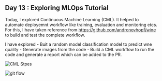 ## Day 13 : Exploring MLOps Tutorial 

Today, I explored Continuous Machine Learning (CML). It helped to automate deployemnt workflow like training, evaluation and monitoring etcs.
For this, I have taken reference from https://github.com/andronovhopf/wine to build and test the complete workflow. 

I have explored 
    - Buit a random model classification model to predict wne quality
    - Generate images from the code
    - Build a CML workflow to run the code and generate a report which can be added to the PR.
    
![CML Stpes](https://github.com/akpradhn/DSJ/blob/master/code-for-30-days/D13_github_Action/action_flow.png)

![git flow](https://github.com/akpradhn/DSJ/blob/master/code-for-30-days/D13_github_Action/cml_code.png)
